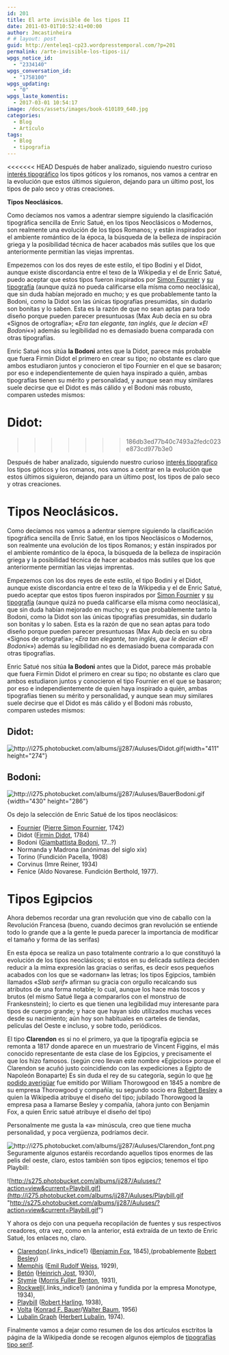 ```yaml
---
id: 201
title: El arte invisible de los tipos II
date: 2011-03-01T10:52:41+00:00
author: Jmcastinheira
# # layout: post
guid: http://enteleq1-cp23.wordpresstemporal.com/?p=201
permalink: /arte-invisible-los-tipos-ii/
wpgs_notice_id:
  - "2334140"
wpgs_conversation_id:
  - "1758100"
wpgs_updating:
  - "0"
wpgs_laste_komentis:
  - 2017-03-01 10:54:17
image: /docs/assets/images/book-610189_640.jpg
categories:
  - Blog
  - Artículo
tags:
  - Blog
  - tipografia
---
```

<<<<<<< HEAD
Después de haber analizado, siguiendo nuestro curioso [interés tipográfico](http://entelequia.bligoo.com/content/view/526478/El-arte-invisible-de-los-tipos.html) los tipos góticos y los romanos, nos vamos a centrar en la evolución que estos últimos siguieron, dejando para un último post, los tipos de palo seco y otras creaciones.

**Tipos Neoclásicos.**

Como decíamos nos vamos a adentrar siempre siguiendo la clasificación tipográfica sencilla de Enric Satué, en los tipos Neoclásicos o Modernos, son realmente una evolución de los tipos Romanos; y están inspirados por el ambiente romántico de la época, la búsqueda de la belleza de inspiración griega y la posibilidad técnica de hacer acabados más sutiles que los que anteriormente permitían las viejas imprentas.

Empezemos con los dos reyes de este estilo, el tipo Bodini y el Didot, aunque existe discordancia entre el texo de la Wikipedia y el de Enric Satué, puedo aceptar que estos tipos fueron inspirados por [Simon Fournier](http://es.wikipedia.org/wiki/Pierre-Simon_Fournier) y [su tipografía](http://es.letrag.com/tipografia.php?id=58) (aunque quizá no pueda calificarse ella mísma como neoclásica), que sin duda habían mejorado en mucho; y es que probablemente tanto la Bodoni, como la Didot son las únicas tipografías presumidas, sin dudarlo son bonitas y lo saben. Esta es la razón de que no sean aptas para todo diseño porque pueden parecer presuntuosas (Max Aub decía en su obra «Signos de ortografía»; «_Era tan elegante, tan inglés, que le decían «El Bodoni_«») además su legibilidad no es demasiado buena comparada con otras tipografías.

Enric Satué nos sitúa **la Bodoni** antes que la Didot, parece más probable que fuera Firmin Didot el primero en crear su tipo; no obstante es claro que ambos estudiaron juntos y conocieron el tipo Fournier en el que se basaron; por eso e independientemente de quien haya inspirado a quién, ambas tipografías tienen su mérito y personalidad, y aunque sean muy similares suele decirse que el Didot es más cálido y el Bodoni más robusto, comparen ustedes mismos:

**Didot**:
=======
>>>>>>> 186db3ed77b40c7493a2fedc023e873cd977b3e0

Después de haber analizado, siguiendo nuestro curioso [interés
tipografico](http://entelequia.bligoo.com/content/view/526478/El-arte-invisible-de-los-tipos.html)
los tipos góticos y los romanos, nos vamos a centrar en la evolución que
estos últimos siguieron, dejando para un último post, los tipos de palo
seco y otras creaciones.

# Tipos Neoclásicos.

Como decíamos nos vamos a adentrar siempre siguiendo la clasificación
tipográfica sencilla de Enric Satué, en los tipos Neoclásicos o
Modernos, son realmente una evolución de los tipos Romanos; y están
inspirados por el ambiente romántico de la época, la búsqueda de la
belleza de inspiración griega y la posibilidad técnica de hacer acabados
más sutiles que los que anteriormente permitían las viejas imprentas.

Empezemos con los dos reyes de este estilo, el tipo Bodini y el Didot,
aunque existe discordancia entre el texo de la Wikipedia y el de Enric
Satué, puedo aceptar que estos tipos fueron inspirados por [Simon
Fournier](http://es.wikipedia.org/wiki/Pierre-Simon_Fournier) y [su
tipografía](http://es.letrag.com/tipografia.php?id=58) (aunque quizá no
pueda calificarse ella mísma como neoclásica), que sin duda habían
mejorado en mucho; y es que probablemente tanto la Bodoni, como la Didot
son las únicas tipografías presumidas, sin dudarlo son bonitas y lo
saben. Esta es la razón de que no sean aptas para todo diseño porque
pueden parecer presuntuosas (Max Aub decía en su obra «Signos de
ortografía»; «*Era tan elegante, tan inglés, que le decían «El
Bodoni*«») además su legibilidad no es demasiado buena comparada con
otras tipografías.

Enric Satué nos sitúa **la Bodoni** antes que la Didot, parece más
probable que fuera Firmin Didot el primero en crear su tipo; no obstante
es claro que ambos estudiaron juntos y conocieron el tipo Fournier en el
que se basaron; por eso e independientemente de quien haya inspirado a
quién, ambas tipografías tienen su mérito y personalidad, y aunque sean
muy similares suele decirse que el Didot es más cálido y el Bodoni más
robusto, comparen ustedes mismos:

## Didot:

![](http://i275.photobucket.com/albums/jj287/Auluses/Didot.gif?v=1252447831838 "http://i275.photobucket.com/albums/jj287/Auluses/Didot.gif"){width="411"
height="274"}

## Bodoni:

![](http://i275.photobucket.com/albums/jj287/Auluses/BauerBodoni.gif?v=1252448091969 "http://i275.photobucket.com/albums/jj287/Auluses/BauerBodoni.gif"){width="430"
height="286"}

Os dejo la selección de Enric Satué de los tipos neoclásicos:

-   [Fournier](http://es.letrag.com/tipografia.php?id=58) ([Pierre Simon
    Fournier](http://es.wikipedia.org/wiki/Pierre-Simon_Fournier), 1742)
-   Didot ([Firmin
    Didot](http://www.unostiposduros.com/2001/04/22/grandes-maestros-de-la-tipografia-firmin-didot/),
    1784)
-   Bodoni ([Giambattista
    Bodoni](http://www.unostiposduros.com/2002/12/02/grandes-maestros-de-la-tipografia-giambattista-bodoni/),
    17...?)
-   Normanda y Madrona (anónimas del siglo xix)
-   Torino (Fundición Pacella, 1908)
-   Corvinus (Imre Reiner, 1934)
-   Fenice (Aldo Novarese. Fundición Berthold, 1977).


# Tipos Egipcios

Ahora debemos recordar una gran revolución que vino de caballo con la
Revolución Francesa (bueno, cuando decimos gran revolución se entiende
todo lo grande que a la gente le pueda parecer la importancia de
modificar el tamaño y forma de las serifas)

En esta época se realiza un paso totalmente contrario a lo que
constituyó la evolución de los tipos neoclásicos; si estos en su
delicada sutileza deciden reducir a la míma expresión las gracias o
serifas, es decir esos pequeños acabados con los que se «adornan» las
letras; los tipos Egipcios, también llamados «*Slab serif*» afirman su
gracia con orgullo recalcando sus atributos de una forma notable; lo
cual, aunque los hace más toscos y brutos (el mismo Satué llega a
compararlos con el monstruo de Frankesnstein); lo cierto es que tienen
una legibilidad muy interesante para tipos de cuerpo grande; y hace que
hayan sido utilizados muchas veces desde su nacimiento; aún hoy son
habituales en carteles de tiendas, películas del Oeste e incluso, y
sobre todo, periódicos.

El tipo **Clarendon** es si no el primero, ya que la tipografía egipcia
se remonta a 1817 donde aparece en un muestrario de Vincent Figgins, el
más conocido representante de esta clase de los Egipcios, y precisamente
el que los hizo famosos. (según creo llevan este nombre «Egipcios»
porque el Clarendon se acuñó justo coincidiendo con las expediciones a
Egipto de Napoleón Bonaparte) Es sin duda el rey de su categoría, según
lo que [he podido averigüar](http://typophile.com/node/40635) fue
emitido por William Thorowgood en 1845 a nombre de su empresa Thorowgood
y compañía; su segundo socio era [Robert
Besley](http://en.wikipedia.org/wiki/Robert_Besley) a quien la Wikipedia
atribuye el diseño del tipo; jubilado Thorowgood la empresa pasa a
llamarse Besley y compañía, (ahora junto con Benjamin Fox, a quien Enric
satué atribuye el diseño del tipo)

Personalmente me gusta la «a» minúscula, creo que tiene mucha
personalidad, y poca vergüenza, podríamos decir.

![](http://i275.photobucket.com/albums/jj287/Auluses/Clarendon_font.png?v=1262547824142 "http://i275.photobucket.com/albums/jj287/Auluses/Clarendon_font.png")
 
Seguramente algunos estaréis recordando aquellos tipos enormes de las
pelis del oeste, claro, estos también son tipos egipcios; tenemos el
tipo Playbill:

![http://s275.photobucket.com/albums/jj287/Auluses/?action=view&current=Playbill.gif](http://i275.photobucket.com/albums/jj287/Auluses/Playbill.gif "http://s275.photobucket.com/albums/jj287/Auluses/?action=view&current=Playbill.gif")

Y ahora os dejo con una pequeña recopilación de fuentes y sus
respectivos creadores, otra vez, como en la anterior, está extraída de
un texto de Enric Satué, los enlaces no, claro.

-   [Clarendon](http://www.delyrarte.com.ar/sitio/tipoegip.html){.links_indice1}
    ([Benjamin Fox](http://new.myfonts.com/person/Benjamin_Fox/),
    1845),(probablemente [Robert
    Besley](http://en.wikipedia.org/wiki/Robert_Besley))
-   [Memphis](http://es.letrag.com/tipografia.php?id=74) ([Emil Rudolf
    Weiss](http://books.google.es/books?id=z9R7Dvda5lkC&lpg=PA294&ots=xKgMCmplDK&dq=Emil%20Rudolf%20Weis&pg=PA294#v=onepage&q=&f=false),
    1929),
-   [Betón](http://new.myfonts.com/fonts/linotype/beton/) ([Heinrich
    Jost](http://www.linotype.com/722/heinrichjost.html), 1930),
-   [Stymie](http://new.myfonts.com/fonts/linotype/stymie/) ([Morris
    Fuller Benton](http://es.wikipedia.org/wiki/Morris_Fuller_Benton),
    1931),
-   [Rockwell](http://www.delyrarte.com.ar/sitio/tiporockwell.html){.links_indice1}
    (anónima y fundida por la empresa Monotype, 1934),
-   [Playbill](http://www.identifont.com/show?1NP) ([Robert
    Harling](http://www.identifont.com/show?37O), 1938),
-   [Volta](http://www.linotype.com/es/90390/volta-familia.html)
    ([Konrad F.
    Bauer](http://www.linotype.com/665/konradfbauer.html)/[Walter
    Baum](http://www.linotype.com/es/658/walterbaum.html), 1956)
-   [Lubalin
    Graph](http://www.linotype.com/es/191574/itclubalingraphcompletefamily-valuepack.html?viewmode=product&id=191574&name=itclubalingraphcompletefamily&usage=&type=comp&lang=es)
    ([Herbert Lubalin](http://en.wikipedia.org/wiki/Herb_Lubalin),
    1974).

Finalmente vamos a dejar como resumen de los dos artículos esctritos la
página de la Wikipedia donde se recogen algunos ejemplos de [tipografías
tipo serif](http://en.wikipedia.org/wiki/Samples_of_serif_typefaces).

